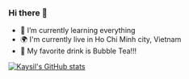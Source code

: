 ### Hi there 👋

- 🌱 I’m currently learning everything 
- 🌍 I'm currently live in Ho Chi Minh city, Vietnam
- 🍷 My favorite drink is Bubble Tea!!!

[![Kaysil's GitHub stats](https://github-readme-stats.vercel.app/api?username=Kaysil&show_icons=true&hide_border=true&theme=dracula)](https://github-readme-stats.vercel.app/api?username=Kaysil&show_icons=true&hide_border=true&theme=dracula)
